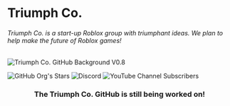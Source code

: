 # Triumph Co.
###### Triumph Co. is a start-up Roblox group with triumphant ideas. We plan to help make the future of Roblox games!
<img src="https://user-images.githubusercontent.com/81161288/173446795-064693e1-3118-4062-a1b4-d1c3c300f5db.gif" alt="Triumph Co. GitHub Background V0.8" />

![GitHub Org's Stars](https://img.shields.io/github/stars/Triumph-Co?color=%23FFF000&label=Stars%20%E2%AD%90&logo=github)
![Discord](https://img.shields.io/discord/705520188820553809?color=%2300AECD&label=Discord%20%F0%9F%9F%A2&logo=Discord)
![YouTube Channel Subscribers](https://img.shields.io/youtube/channel/subscribers/UCk8HpPl6sl0snTFRxfPkyqQ?color=%23FF0000&label=Subscribers&logo=YouTube)

<h3 align="center">The Triumph Co. GitHub is still being worked on!</h3>

<!--

## Hi there 👋



**Here are some ideas to get you started:**

🙋‍♀️ A short introduction - what is your organization all about?
🌈 Contribution guidelines - how can the community get involved?
👩‍💻 Useful resources - where can the community find your docs? Is there anything else the community should know?
🍿 Fun facts - what does your team eat for breakfast?
🧙 Remember, you can do mighty things with the power of [Markdown](https://docs.github.com/github/writing-on-github/getting-started-with-writing-and-formatting-on-github/basic-writing-and-formatting-syntax)
-->
